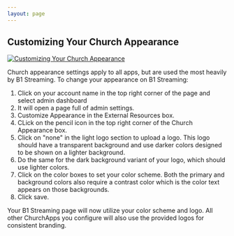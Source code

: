 ```yaml
---
layout: page
---
```


## Customizing Your Church Appearance

[![Customizing Your Church Appearance](https://i.vimeocdn.com/video/1527065053-de23749ebac689ae6adb211fba6321525cc85fd362d5cd80f2373997851e542d-d_640)](https://vimeo.com/760360379)

Church appearance settings apply to all apps, but are used the most heavily by B1 Streaming. To change your appearance on B1 Streaming:

1. Click on your account name in the top right corner of the page and select admin dashboard
2. It will open a page full of admin settings.
3. Customize Appearance in the External Resources box.
4. CLick on the pencil icon in the top right corner of the Church Appearance box.
5. Click on "none" in the light logo section to upload a logo. This logo should have a transparent background and use darker colors designed to be shown on a lighter background.
6. Do the same for the dark background variant of your logo, which should use lighter colors.
7. Click on the color boxes to set your color scheme. Both the primary and background colors also require a contrast color which is the color text appears on those backgrounds.
8. Click save.

Your B1 Streaming page will now utilize your color scheme and logo. All other ChurchApps you configure will also use the provided logos for consistent branding.
